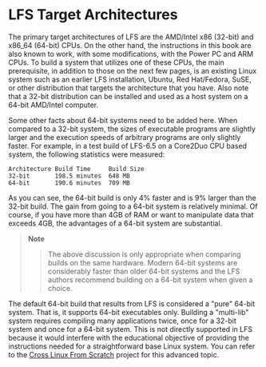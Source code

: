 # LFS Target Architectures

The primary target architectures of LFS are the AMD/Intel x86 (32-bit) and x86_64 (64-bit) CPUs. On the other hand, the instructions in this book are also known to work, with some modifications, with the Power PC and ARM CPUs. To build a system that utilizes one of these CPUs, the main prerequisite, in addition to those on the next few pages, is an existing Linux system such as an earlier LFS installation, Ubuntu, Red Hat/Fedora, SuSE, or other distribution that targets the architecture that you have. Also note that a 32-bit distribution can be installed and used as a host system on a 64-bit AMD/Intel computer.

Some other facts about 64-bit systems need to be added here. When compared to a 32-bit system, the sizes of executable programs are slightly larger and the execution speeds of arbitrary programs are only slightly faster. For example, in a test build of LFS-6.5 on a Core2Duo CPU based system, the following statistics were measured:

```text
Architecture Build Time     Build Size
32-bit       198.5 minutes  648 MB
64-bit       190.6 minutes  709 MB
```

As you can see, the 64-bit build is only 4% faster and is 9% larger than the 32-bit build. The gain from going to a 64-bit system is relatively minimal. Of course, if you have more than 4GB of RAM or want to manipulate data that exceeds 4GB, the advantages of a 64-bit system are substantial.

> **Note**
>
> > The above discussion is only appropriate when comparing builds on the same hardware. Modern 64-bit systems are considerably faster than older 64-bit systems and the LFS authors recommend building on a 64-bit system when given a choice.

The default 64-bit build that results from LFS is considered a "pure" 64-bit system. That is, it supports 64-bit executables only. Building a "multi-lib" system requires compiling many applications twice, once for a 32-bit system and once for a 64-bit system. This is not directly supported in LFS because it would interfere with the educational objective of providing the instructions needed for a straightforward base Linux system. You can refer to the [Cross Linux From Scratch](http://trac.clfs.org/) project for this advanced topic.
